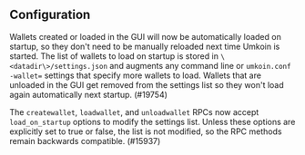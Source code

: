 Configuration
-------------

Wallets created or loaded in the GUI will now be automatically loaded on
startup, so they don't need to be manually reloaded next time Umkoin is
started. The list of wallets to load on startup is stored in
`\<datadir\>/settings.json` and augments any command line or `umkoin.conf`
`-wallet=` settings that specify more wallets to load. Wallets that are
unloaded in the GUI get removed from the settings list so they won't load again
automatically next startup. (#19754)

The `createwallet`, `loadwallet`, and `unloadwallet` RPCs now accept
`load_on_startup` options to modify the settings list. Unless these options are
explicitly set to true or false, the list is not modified, so the RPC methods
remain backwards compatible. (#15937)
